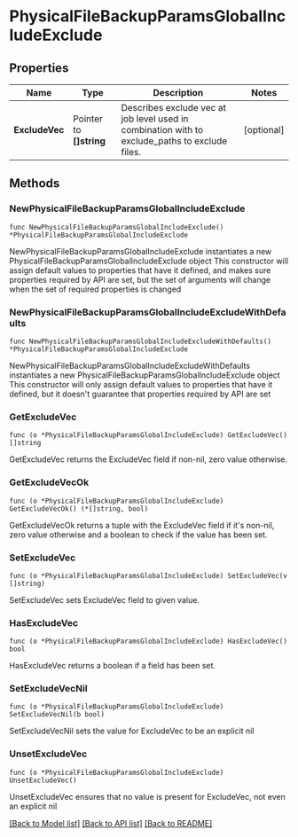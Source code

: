 # PhysicalFileBackupParamsGlobalIncludeExclude

## Properties

Name | Type | Description | Notes
------------ | ------------- | ------------- | -------------
**ExcludeVec** | Pointer to **[]string** | Describes exclude vec at job level used in combination with to exclude_paths to exclude files. | [optional] 

## Methods

### NewPhysicalFileBackupParamsGlobalIncludeExclude

`func NewPhysicalFileBackupParamsGlobalIncludeExclude() *PhysicalFileBackupParamsGlobalIncludeExclude`

NewPhysicalFileBackupParamsGlobalIncludeExclude instantiates a new PhysicalFileBackupParamsGlobalIncludeExclude object
This constructor will assign default values to properties that have it defined,
and makes sure properties required by API are set, but the set of arguments
will change when the set of required properties is changed

### NewPhysicalFileBackupParamsGlobalIncludeExcludeWithDefaults

`func NewPhysicalFileBackupParamsGlobalIncludeExcludeWithDefaults() *PhysicalFileBackupParamsGlobalIncludeExclude`

NewPhysicalFileBackupParamsGlobalIncludeExcludeWithDefaults instantiates a new PhysicalFileBackupParamsGlobalIncludeExclude object
This constructor will only assign default values to properties that have it defined,
but it doesn't guarantee that properties required by API are set

### GetExcludeVec

`func (o *PhysicalFileBackupParamsGlobalIncludeExclude) GetExcludeVec() []string`

GetExcludeVec returns the ExcludeVec field if non-nil, zero value otherwise.

### GetExcludeVecOk

`func (o *PhysicalFileBackupParamsGlobalIncludeExclude) GetExcludeVecOk() (*[]string, bool)`

GetExcludeVecOk returns a tuple with the ExcludeVec field if it's non-nil, zero value otherwise
and a boolean to check if the value has been set.

### SetExcludeVec

`func (o *PhysicalFileBackupParamsGlobalIncludeExclude) SetExcludeVec(v []string)`

SetExcludeVec sets ExcludeVec field to given value.

### HasExcludeVec

`func (o *PhysicalFileBackupParamsGlobalIncludeExclude) HasExcludeVec() bool`

HasExcludeVec returns a boolean if a field has been set.

### SetExcludeVecNil

`func (o *PhysicalFileBackupParamsGlobalIncludeExclude) SetExcludeVecNil(b bool)`

 SetExcludeVecNil sets the value for ExcludeVec to be an explicit nil

### UnsetExcludeVec
`func (o *PhysicalFileBackupParamsGlobalIncludeExclude) UnsetExcludeVec()`

UnsetExcludeVec ensures that no value is present for ExcludeVec, not even an explicit nil

[[Back to Model list]](../README.md#documentation-for-models) [[Back to API list]](../README.md#documentation-for-api-endpoints) [[Back to README]](../README.md)


